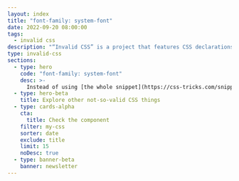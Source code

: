 ```yaml
---
layout: index
title: "font-family: system-font"
date: 2022-09-20 08:00:00
tags:
  - invalid css
description: "“Invalid CSS” is a project that features CSS declarations that are not valid and non-existing. For example, font-family: system-font."
type: invalid-css
sections:
  - type: hero
    code: "font-family: system-font"
    desc: >-
      Instead of using [the whole snippet](https://css-tricks.com/snippets/css/system-font-stack/), I wish there was a shorthand that would load system fonts to the browser.
  - type: hero-beta
    title: Explore other not-so-valid CSS things
  - type: cards-alpha
    cta:
      title: Check the component
    filter: my-css
    sorter: date
    exclude: title
    limit: 15
    noDesc: true
  - type: banner-beta
    banner: newsletter
---
```

